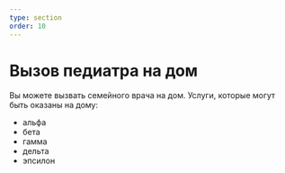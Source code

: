 ```yaml
---
type: section
order: 10
---
```


# Вызов педиатра на дом

Вы можете вызвать семейного врача на дом.
Услуги, которые могут быть оказаны на дому:
- альфа
- бета
- гамма
- дельта
- эпсилон
